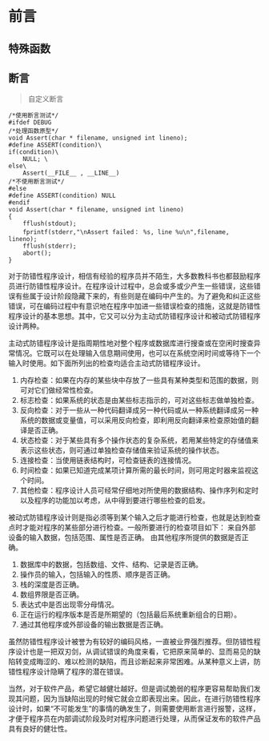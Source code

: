 # 前言


## 特殊函数



## 断言

> 自定义断言

```
/*使用断言测试*/
#ifdef DEBUG
/*处理函数原型*/
void Assert(char * filename, unsigned int lineno);
#define ASSERT(condition)\
if(condition)\
    NULL; \
else\
    Assert(__FILE__ , __LINE__)
/*不使用断言测试*/
#else
#define ASSERT(condition) NULL
#endif
void Assert(char * filename, unsigned int lineno)
{
    fflush(stdout);
    fprintf(stderr,"\nAssert failed： %s, line %u\n",filename, lineno);
    fflush(stderr);
    abort();
}
```

对于防错性程序设计，相信有经验的程序员并不陌生，大多数教科书也都鼓励程序员进行防错性程序设计。在程序设计过程中，总会或多或少产生一些错误，这些错误有些属于设计阶段隐藏下来的，有些则是在编码中产生的。为了避免和纠正这些错误，可在编码过程中有意识地在程序中加进一些错误检查的措施，这就是防错性程序设计的基本思想。其中，它又可以分为主动式防错程序设计和被动式防错程序设计两种。

主动式防错程序设计是指周期性地对整个程序或数据库进行搜查或在空闲时搜查异常情况。它既可以在处理输入信息期间使用，也可以在系统空闲时间或等待下一个输入时使用。如下面所列出的检查均适合主动式防错程序设计。

1. 内存检查：如果在内存的某些块中存放了一些具有某种类型和范围的数据，则可对它们做经常性检查。
2. 标志检查：如果系统的状态是由某些标志指示的，可对这些标志做单独检查。
3. 反向检查：对于一些从一种代码翻译成另一种代码或从一种系统翻译成另一种系统的数据或变量值，可以采用反向检查，即利用反向翻译来检查原始值的翻译是否正确。
4. 状态检查：对于某些具有多个操作状态的复杂系统，若用某些特定的存储值来表示这些状态，则可通过单独检查存储值来验证系统的操作状态。
5. 连接检查：当使用链表结构时，可检查链表的连接情况。
6. 时间检查：如果已知道完成某项计算所需的最长时间，则可用定时器来监视这个时间。
7. 其他检查：程序设计人员可经常仔细地对所使用的数据结构、操作序列和定时以及程序的功能加以考虑，从中得到要进行哪些检查的启发。

被动式防错程序设计则是指必须等到某个输入之后才能进行检查，也就是达到检查点时才能对程序的某些部分进行检查。一般所要进行的检查项目如下：
来自外部设备的输入数据，包括范围、属性是否正确。
由其他程序所提供的数据是否正确。

1. 数据库中的数据，包括数组、文件、结构、记录是否正确。
2. 操作员的输入，包括输入的性质、顺序是否正确。
3. 栈的深度是否正确。
4. 数组界限是否正确。
5. 表达式中是否出现零分母情况。
6. 正在运行的程序版本是否是所期望的（包括最后系统重新组合的日期）。
7. 通过其他程序或外部设备的输出数据是否正确。

虽然防错性程序设计被誉为有较好的编码风格，一直被业界强烈推荐。但防错性程序设计也是一把双刃剑，从调试错误的角度来看，它把原来简单的、显而易见的缺陷转变成晦涩的、难以检测的缺陷，而且诊断起来非常困难。从某种意义上讲，防错性程序设计隐瞒了程序的潜在错误。

当然，对于软件产品，希望它越健壮越好。但是调试脆弱的程序更容易帮助我们发现其问题，因为当缺陷出现的时候它就会立即表现出来。因此，在进行防错性程序设计时，如果“不可能发生”的事情的确发生了，则需要使用断言进行报警，这样，才便于程序员在内部调试阶段及时对程序问题进行处理，从而保证发布的软件产品具有良好的健壮性。
